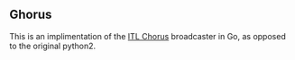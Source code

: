 ## Ghorus
This is an implimentation of the [ITL Chorus](https://github.com/Grissess/itl_chorus) broadcaster in Go, as opposed to the original python2.